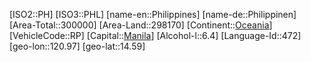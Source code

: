 ﻿---
location: [14.59,120.97]
type: Country
tags:
- geo/Country

SpocWebEntityId: 26994
isDeleted: false
confidential: public

---
[ISO2::PH]
[ISO3::PHL]
[name-en::Philippines]
[name-de::Philippinen]
[Area-Total::300000]
[Area-Land::298170]
[Continent::[Oceania](geo/Continent/Oceania.md)]
[VehicleCode::RP]
[Capital::[Manila](geo/Continent/Oceania/Philippines/Manila.md)]
[Alcohol-l::6.4]
[Language-Id::472]
[geo-lon::120.97]
[geo-lat::14.59]

